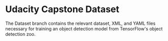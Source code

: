 # Udacity Capstone Dataset

The Dataset branch contains the relevant dataset, XML, and YAML files necessary for training an object detection model from TensorFlow's object detection zoo.
